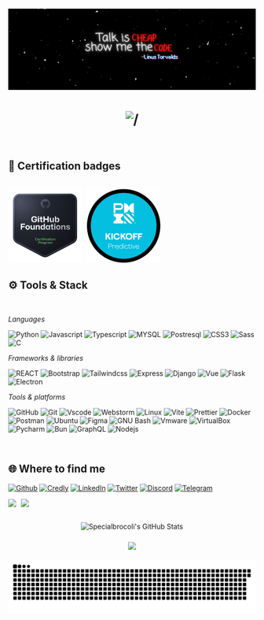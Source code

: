 <!-- repo banner 😅 -->
![banner](./assets/banner.png)

<!-- typewriter -->
<h1 align="center">
    <img src="https://readme-typing-svg.herokuapp.com/?font=Righteous&size=35&center=true&vCenter=true&width=500&height=70&duration=4000&lines=Hi+there+👋🏾,;+I'm+Clarence+:+),;a+zimbo+developer+:);" alt="/" />
</h1>

<br />

<!-- badges -->
## 🚀 __Certification badges__

<br />

<div style='display:flex; align-item:center; gap:10px;' align='center'>
<!-- foundations -->
<a href='#!' target="_blank">
    <img src='./assets/ghf.png' width="150px" height="150px">
</a>

<!-- kickoff pmi -->
<a href='#!' target="_blank">
    <img src='./assets/kickoff.png' width="150px" height="150px">
</a>
</div>

## ⚙ __Tools & Stack__

<br />

_Languages_
<!-- languages -->
![Python](https://img.shields.io/badge/Python-3776AB?logo=python&labelColor=181717) ![Javascript](https://img.shields.io/badge/Javascript_es6+-F7DF1E?logo=javascript&color=181717) ![Typescript](https://img.shields.io/badge/Typescript-3178C6?logo=typescript&labelColor=181717) ![MYSQL](https://img.shields.io/badge/Mysql-4479A1?logo=mysql&labelColor=181717) ![Postresql](https://img.shields.io/badge/PostgreSQL-4169E1?logo=postgresql&labelColor=181717) ![CSS3](https://img.shields.io/badge/CSS3-663399?logo=css) ![Sass](https://img.shields.io/badge/SaaS-CC6699?logo=sass&labelColor=181717) ![C](https://img.shields.io/badge/-A8B9CC?logo=c&color=181717) <br />


_Frameworks & libraries_
<!-- frameworks & libraries -->
![REACT](https://img.shields.io/badge/React-61dafb?logo=react&labelColor=181717) ![Bootstrap](https://img.shields.io/badge/Bootstrap-7952B3?logo=bootstrap&labelColor=181717) ![Tailwindcss](https://img.shields.io/badge/Tailwindcss-06B6D4?logo=tailwindcss&labelColor=181717) ![Express](https://img.shields.io/badge/Express-000000?logo=express)  ![Django](https://img.shields.io/badge/Django-092E20?logo=django&labelColor=181717) ![Vue](https://img.shields.io/badge/Vue-4FC08D?logo=vuedotjs&labelColor=181717) ![Flask](https://img.shields.io/badge/Flask-000000?logo=flask) ![Electron](https://img.shields.io/badge/Electron-47848F?logo=electron&labelColor=181717)  <br />


_Tools & platforms_
<!-- tools -->
![GitHub](https://img.shields.io/badge/GitHub-181717?logo=github) ![Git](https://img.shields.io/badge/Git-F05032?logo=git&labelColor=181717) ![Vscode](https://img.shields.io/badge/Vscode-2F80ED) ![Webstorm](https://img.shields.io/badge/Webstorm-000000?logo=webstorm) ![Linux](https://img.shields.io/badge/Linux-FCC624?logo=linux&labelColor=181717) ![Vite](https://img.shields.io/badge/Vite-646CFF?logo=vite&labelColor=181717) ![Prettier](https://img.shields.io/badge/Prettier-F7B93E?logo=prettier&labelColor=181717) ![Docker](https://img.shields.io/badge/Docker-2496ED?logo=docker&labelColor=181717) ![Postman](https://img.shields.io/badge/Postman-FF6C37?logo=postman&labelColor=181717) ![Ubuntu](https://img.shields.io/badge/Ubuntu-E95420?logo=ubuntu&labelColor=181717) ![Figma](https://img.shields.io/badge/Figma-F24E1E?logo=figma&labelColor=181717) ![GNU Bash](https://img.shields.io/badge/GNU_Bash-4EAA25?logo=gnubash&labelColor=181717) ![Vmware](https://img.shields.io/badge/Vmware-607078?logo=vmware&labelColor=181717) ![VirtualBox](https://img.shields.io/badge/Virtual_box-2F61B4?logo=virtualbox) ![Pycharm](https://img.shields.io/badge/Pycharm-000000?logo=pycharm) ![Bun](https://img.shields.io/badge/Bun-000000?logo=bun) ![GraphQL](https://img.shields.io/badge/GraphQL-E10098?logo=graphql) ![Nodejs](https://img.shields.io/badge/Nodejs-5FA04E?logo=nodedotjs&labelColor=181717)

<br />

## 🌐 __Where to find me__
<!-- find me around the web -->
[![Github](https://img.shields.io/badge/Github-181717?logo=github)](https://github.com/specialbrocoli/) [![Credly](https://img.shields.io/badge/Credly-FF6B00?logo=credly&labelColor=181717)](https://www.credly.com/users/webmaster) [![LinkedIn](https://img.shields.io/badge/LinkedIn-0a66c2?style=flat)](https://www.credly.com/users/webmaster) [![Twitter](https://img.shields.io/badge/Twitter-000?logo=x)](https://x.com/silentwandarer) [![Discord](https://img.shields.io/badge/Dicord-5865F2?logo=discord&labelColor=181717)]() [![Telegram](https://img.shields.io/badge/Telegram-26A5E4?logo=telegram&labelColor=181717)]()

<!-- gh stats & top top languages -->
<div style='display: flex; align-items: center; gap:10px;'>
  <img src = "https://github-readme-stats.vercel.app/api?username=specialbrocoli&show_icons=true&theme=tokyonight&line_height=27">

  <img src = "https://github-readme-stats.vercel.app/api/top-langs/?username=specialbrocoli&theme=tokyonight">
</div>

<br />

<!-- gh profile summary -->
<p align = "center">
  <img src="https://github-profile-summary-cards.vercel.app/api/cards/profile-details?username=specialbrocoli&theme=github_dark" alt="Specialbrocoli's GitHub Stats"/>
</p>

<!-- thank you marquee -->
<h3 align="center">
    <img src="https://readme-typing-svg.herokuapp.com/?font=Righteous&size=25&center=true&vCenter=true&width=500&height=70&duration=4000&lines=Thanks+for+visiting!+✌️;+Shoot+me+a+message+on+Linkedin!;I'm+always+down+to+collab+:)">
</h3>


<!-- contribution graph snake animation -->
<picture>
  <source media="(prefers-color-scheme: dark)" srcset="https://raw.githubusercontent.com/specialbrocoli/specialbrocoli/output/github-snake-dark.svg" />

  <source media="(prefers-color-scheme: light)" srcset="https://raw.githubusercontent.com/specialbrocoli/specialbrocoli/output/github-snake.svg" />

  <img alt="github-snake" src="https://raw.githubusercontent.com/specialbrocoli/specialbrocoli/output/github-snake.svg" />
</picture>